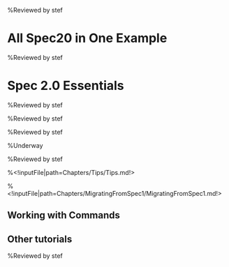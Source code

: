 <!inputFile|path=Chapters/Intro/Intro.md!>%Reviewed by stef# All Spec20 in One Example<!inputFile|path=Chapters/CaseStudyOne/CaseStudyOne.md!>%Reviewed by stef# Spec 2.0 Essentials<!inputFile|path=Chapters/InANutshell/InANutshell.md!> %Reviewed by stef<!inputFile|path=Chapters/TestingInSpec/TestingInSpec.md!> %Reviewed by stef<!inputFile|path=Chapters/ThreePillarsOfSpec/ThreePillarsOfSpec.md!>%Reviewed by stef<!inputFile|path=Chapters/Reuse/Reuse.md!> %Underway<!inputFile|path=Chapters/ListTreeTable/ListTreeTable.md!><!inputFile|path=Chapters/ManagingWindow/ManagingWindow.md!><!inputFile|path=Chapters/AboutModel/AboutModel.md!> %Reviewed by stef<!inputFile|path=Chapters/LayoutContruction/Layout.md!><!inputFile|path=Chapters/DynamicPresenter/DynamicPresenter.md!><!inputFile|path=Chapters/Menus/Menus.md!><!inputFile|path=Chapters/Style/Style.md!><!inputFile|path=Chapters/Transmissions/Transmission.md!><!inputFile|path=Chapters/MorphicAthens/MorphicAthens.md!>%<!inputFile|path=Chapters/Tips/Tips.md!>%<!inputFile|path=Chapters/MigratingFromSpec1/MigratingFromSpec1.md!>## Working with Commands<!inputFile|path=Chapters/ContactBook2/ContactBook.md!><!inputFile|path=Chapters/Commander2/Commander.md!>## Other tutorials<!inputFile|path=Chapters/FirstContact/FirstContactShrunk.md!> <!inputFile|path=Chapters/CaseStudyTwo/CaseStudyTwo.md!> %Reviewed by stef